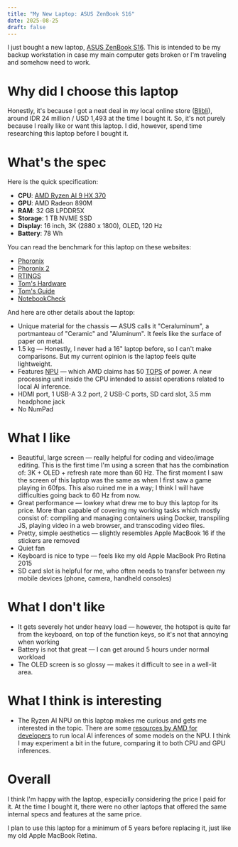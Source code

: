 ```yaml
---
title: "My New Laptop: ASUS ZenBook S16"
date: 2025-08-25
draft: false
---
```


I just bought a new laptop, [ASUS ZenBook S16](https://www.asus.com/laptops/for-home/zenbook/asus-zenbook-s-16-um5606/). This is intended to be my backup workstation in case my main computer gets broken or I'm traveling and somehow need to work.

# Why did I choose this laptop
Honestly, it's because I got a neat deal in my local online store ([Blibli](https://www.blibli.com/)), around IDR 24 million / USD 1,493 at the time I bought it. So, it's not purely because I really like or want this laptop. I did, however, spend time researching this laptop before I bought it.

# What's the spec
Here is the quick specification:

- **CPU**: [AMD Ryzen AI 9 HX 370](https://www.amd.com/en/products/processors/laptop/ryzen/ai-300-series/amd-ryzen-ai-9-hx-370.html)
- **GPU**: AMD Radeon 890M
- **RAM**: 32 GB LPDDR5X
- **Storage**: 1 TB NVME SSD
- **Display**: 16 inch, 3K (2880 x 1800), OLED, 120 Hz
- **Battery**: 78 Wh

You can read the benchmark for this laptop on these websites:
- [Phoronix](https://www.phoronix.com/review/amd-ryzen-ai-9-hx-370)
- [Phoronix 2](https://www.phoronix.com/review/asus-zenbook-s16-power)
- [RTINGS](https://www.rtings.com/laptop/reviews/asus/zenbook-s-16-um5606-2024)
- [Tom's Hardware](https://www.tomshardware.com/laptops/gaming-laptops/asus-zenbook-s16-amd-ryzen-ai-9-hx-370-review)
- [Tom's Guide](https://www.tomsguide.com/computing/laptops/asus-zenbook-s16-copilot-plus-pc-review)
- [NotebookCheck](https://www.notebookcheck.net/Asus-Zenbook-S-16-laptop-review-The-first-Copilot-laptop-with-AMD-Zen-5-inside-a-1-3-cm-thick-case.868219.0.html)

And here are other details about the laptop:
- Unique material for the chassis — ASUS calls it "Ceraluminum", a portmanteau of "Ceramic" and "Aluminum". It feels like the surface of paper on metal.
- 1.5 kg — Honestly, I never had a 16" laptop before, so I can't make comparisons. But my current opinion is the laptop feels quite lightweight.
- Features [NPU](https://en.wikipedia.org/wiki/Neural_processing_unit) — which AMD claims has 50 [TOPS](https://www.ernestchiang.com/en/notes/general/tops-comparison-table-by-brand/) of power. A new processing unit inside the CPU intended to assist operations related to local AI inference.
- HDMI port, 1 USB-A 3.2 port, 2 USB-C ports, SD card slot, 3.5 mm headphone jack
- No NumPad

# What I like
- Beautiful, large screen — really helpful for coding and video/image editing. This is the first time I'm using a screen that has the combination of: 3K + OLED + refresh rate more than 60 Hz. The first moment I saw the screen of this laptop was the same as when I first saw a game playing in 60fps. This also ruined me in a way; I think I will have difficulties going back to 60 Hz from now.
- Great performance — lowkey what drew me to buy this laptop for its price. More than capable of covering my working tasks which mostly consist of: compiling and managing containers using Docker, transpiling JS, playing video in a web browser, and transcoding video files.
- Pretty, simple aesthetics — slightly resembles Apple MacBook 16 if the stickers are removed
- Quiet fan
- Keyboard is nice to type — feels like my old Apple MacBook Pro Retina 2015
- SD card slot is helpful for me, who often needs to transfer between my mobile devices (phone, camera, handheld consoles)

# What I don't like
- It gets severely hot under heavy load — however, the hotspot is quite far from the keyboard, on top of the function keys, so it's not that annoying when working
- Battery is not that great — I can get around 5 hours under normal workload
- The OLED screen is so glossy — makes it difficult to see in a well-lit area.

# What I think is interesting
- The Ryzen AI NPU on this laptop makes me curious and gets me interested in the topic. There are some [resources by AMD for developers](https://www.amd.com/en/developer/resources/ryzen-ai-software.html) to run local AI inferences of some models on the NPU. I think I may experiment a bit in the future, comparing it to both CPU and GPU inferences.

# Overall
I think I'm happy with the laptop, especially considering the price I paid for it. At the time I bought it, there were no other laptops that offered the same internal specs and features at the same price.

I plan to use this laptop for a minimum of 5 years before replacing it, just like my old Apple MacBook Retina.